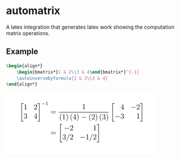 # automatrix
A latex integration that generates latex work showing the computation matrix operations.

## Example
```tex
\begin{align*}
    \begin{bmatrix*}1 & 2\\3 & 4\end{bmatrix*}^{-1}
    \autoinversebyformula{1 & 2\\3 & 4}
\end{align*}
```

![](./example.png)
